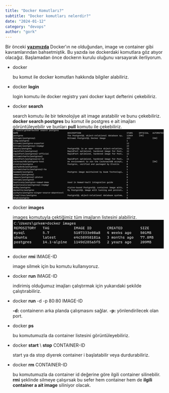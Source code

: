 ```yaml
---
title: "Docker Komutları?"
subtitle: "Docker komutları nelerdir?"
date: "2024-01-12"
category: "devops"
author: "gork"
---
```


Bir önceki [**yazımızda**](https://gork.dev/posts/docker-nedir) Docker'ın ne olduğundan, image ve container gibi kavramlarından bahsetmiştik. Bu yazıda ise dockerdaki komutlara göz atıyor olacağız. Başlamadan önce dockerın kurulu oluğunu varsayarak ilerliyorum.

- docker

  bu komut ile docker komutları hakkında bilgiler alabiliriz.

- docker **login**

  login komutu ile docker registry yani docker kayıt defterini çekebiliriz.

- docker **search**

  search komutu ile bir teknolojiye ait image aratabilir ve bunu çekebiliriz.
  **docker search postgres** bu komut ile postgres e ait imajları görüntüleyebilir ve bunları **pull** komutu ile çekebiliriz.
  ![docker-search.png](https://raw.githubusercontent.com/gor2em/gorkdev.md/master/posts/devops/docker/images/docker-search.png)

- docker **images**

  images komutuyla çektiğimiz tüm imajların listesini alabiliriz.
  ![docker-images.png](https://raw.githubusercontent.com/gor2em/gorkdev.md/master/posts/devops/docker/images/docker-images.png)

- docker **rmi** IMAGE-ID

  image silmek için bu komutu kullanıyoruz.

- docker **run** IMAGE-ID

  indirimiş olduğumuz imajları çalıştırmak için yukarıdaki şekilde çalıştırabiliriz.

- docker **run** -d -p 80:80 IMAGE-ID

  **-d:** containerın arka planda çalışmasını sağlar.
  **-p:** yönlendirilecek olan port.

- docker **ps**

  bu komutumuzla da container listesini görüntüleyebiliriz.

- docker **start** \ **stop** CONTAINER-ID

  start ya da stop diyerek container i başlatabilir veya durdurabiliriz.

- docker **rm** CONTAINER-ID

  bu komutumuzla da container id değerine göre ilgili container silinebilir.
  **rmi** şeklinde silmeye çalışırsak bu sefer hem container hem de **ilgili container a ait image** siliniyor olacak.
